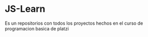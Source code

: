 # JS-Learn

Es un repositorios con todos los proyectos hechos en el curso de programacion basica de platzi
